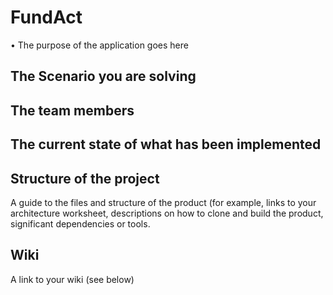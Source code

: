 FundAct
=======
•	The purpose of the application goes here

## The Scenario you are solving

## The team members

## The current state of what has been implemented

## Structure of the project
A guide to the files and structure of the product (for example, links to your architecture worksheet, descriptions on how to clone and build the product, significant dependencies or tools.

## Wiki
A link to your wiki (see below)
